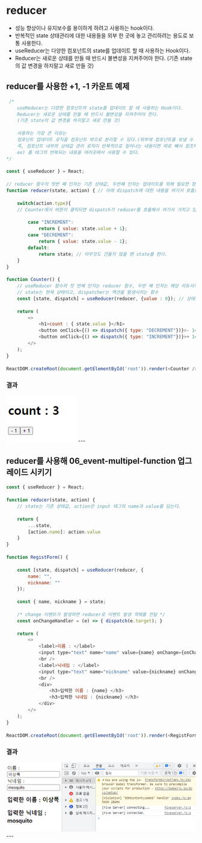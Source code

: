 # reducer
- 성능 향상이나 유지보수를 용이하게 하려고 사용하는 hook이다.
- 반복적인 state 상태관리에 대한 내용들을 외부 한 곳에 놓고 관리하려는 용도로 보통 사용한다.
- useReducer는 다양한 컴포넌트의 state를 업데이트 할 때 사용하는 Hook이다.
- Reducer는 새로운 상태를 만들 때 반드시 불변성을 지켜주어야 한다.
(기존 state의 값 변경을 하지말고 새로 만들 것)

## reducer를 사용한 +1, -1 카운트 예제
``` javascript
 /* 
    useReducer는 다양한 컴포넌트의 state를 업데이트 할 때 사용하는 Hook이다.
    Reducer는 새로운 상태를 만들 때 반드시 불변성을 지켜주어야 한다.
    (기존 state의 값 변경을 하지말고 새로 만들 것)        

    사용하는 가장 큰 이유는
    컴포넌트 업데이트 로직을 컴포넌트 밖으로 분리할 수 있다.(외부에 컴포넌트를 보낼 수 있다.)
    즉, 컴포넌트 내부의 상태값 관리 로직이 반복적으로 일어나는 내용이면 따로 빼서 참조해서 사용한다.
    ex) 폼 태그의 반복되는 내용을 여러곳에서 사용할 수 있다.
*/

const { useReducer } = React;

// reducer 함수의 첫번 째 인자는 기존 상태값, 두번째 인자는 업데이트를 위해 필요한 정보를 담은 객체
function reducer(state, action) { // 아래 dispatch에 대한 내용을 여기서 호출한다.

    switch(action.type){ 
    // Counter에서 버튼이 클릭되면 dispatch가 reducer를 호출해서 여기서 가지고 있는 타입으로 state의 값을 꺼내와 리턴해주는 방식이다. 

        case "INCREMENT":
            return { value: state.value + 1};
        case "DECREMENT":
            return { value: state.value - 1};
        default:
            return state; // 아무것도 건들지 않을 땐 state를 한다.
    }
}

function Counter() {
    // useReducer 함수의 첫 번째 인자는 reducer 함수, 두번 째 인자는 해당 리듀서의 기본값을 넣어준다.
    // state는 현재 상태이고, dispatcher는 액션을 발생시키는 함수
    const [state, dispatch] = useReducer(reducer, {value : 0}); // 상태값을 관리하는 코드

    return (
        <>
            <h1>count : { state.value }</h1>
            <button onClick={() => dispatch({ type: "DECREMENT"})}>- 1</button>
            <button onClick={() => dispatch({ type: "INCREMENT"})}>+ 1</button>
        </>
    );
}

ReactDOM.createRoot(document.getElementById('root')).render(<Counter />);
```
### 결과
<img src="react-img/react32.png">
---

## reducer를 사용해 06_event-multipel-function 업그레이드 시키기
``` javascript
const { useReducer } = React;

function reducer(state, action) {
    // state는 기존 상태값, action은 input 태그의 name과 value를 담는다.

    return {
        ...state,
        [action.name]: action.value
    }
}

function RegistForm() {

    const [state, dispatch] = useReducer(reducer, {
        name: "",
        nickname: ""
    });

    const { name, nickname } = state;

    /* change 이벤트가 발생하면 reducer로 이벤트 발생 객체를 전달 */
    const onChangeHandler = (e) => { dispatch(e.target); }

    return (
        <>
            <label>이름 : </label>
            <input type="text" name="name" value={name} onChange={onChangeHandler} />
            <br />
            <label>닉네임 : </label>
            <input type="text" name="nickname" value={nickname} onChange={onChangeHandler}/>
            <br />
            <div>
                <h3>입력한 이름 : {name} </h3>
                <h3>입력한 닉네임 : {nickname} </h3>
            </div>
        </>
    );
}

ReactDOM.createRoot(document.getElementById('root')).render(<RegistForm />);
```
### 결과
<img src="react-img/react33.png">
---